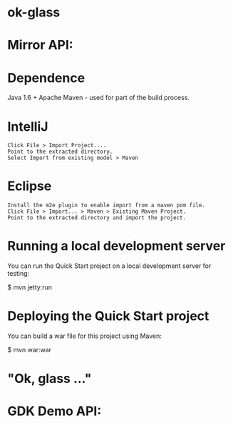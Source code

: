 ok-glass
========

Mirror API:
========


Dependence 
========
Java 1.6 +
Apache Maven - used for part of the build process.



    
IntelliJ
========

    Click File > Import Project....
    Point to the extracted directory.
    Select Import from existing model > Maven

Eclipse
========

    Install the m2e plugin to enable import from a maven pom file.
    Click File > Import... > Maven > Existing Maven Project.
    Point to the extracted directory and import the project.



Running a local development server
========
You can run the Quick Start project on a local development server for testing:

$ mvn jetty:run



Deploying the Quick Start project
========
You can build a war file for this project using Maven:

$ mvn war:war



"Ok, glass ..."
========


GDK Demo API:
========
